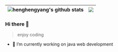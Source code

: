 
| <img align="center" src="https://github-readme-stats-bcvuso9kl-henghengyang.vercel.app/api?&username=henghengyang&layout=compact&theme=buefy&hide_border=true&hide_title=true" alt="henghengyang's github stats" />| <img align="center" src="https://github-readme-stats-bcvuso9kl-henghengyang.vercel.app/api/top-langs/?username=henghengyang&show_icons=true&include_all_commits=true&theme=buefy&hide_border=true" />|
| ------------- | ------------- |

### Hi there 👋

> enjoy coding

- 🔭 I’m currently working on java web development

<!--
**henghengyang/henghengyang** is a ✨ _special_ ✨ repository because its `README.md` (this file) appears on your GitHub profile.

Here are some ideas to get you started:

- 🔭 I’m currently working on ...
- 🌱 I’m currently learning ...
- 👯 I’m looking to collaborate on ...
- 🤔 I’m looking for help with ...
- 💬 Ask me about ...
- 📫 How to reach me: ...
- 😄 Pronouns: ...
- ⚡ Fun fact: ...
-->
